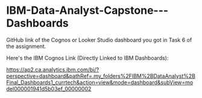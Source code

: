 # IBM-Data-Analyst-Capstone---Dashboards
GitHub link of the Cognos or Looker Studio dashboard you got in Task 6 of the assignment.

Here's the IBM Cognos Link (Directly Linked to IBM Dashboards):

https://ap2.ca.analytics.ibm.com/bi/?perspective=dashboard&pathRef=.my_folders%2FIBM%2BDataAnalyst%2BFinal_Dashboards1_currtech&action=view&mode=dashboard&subView=model000001941d5b03ef_00000002
